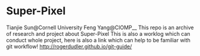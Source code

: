 # Super-Pixel
Tianjie Sun@Cornell University Feng Yang@CIOMP__
This repo is an archive of research and project about Super-Pixel
This is also a worklog which can conduct whole project, here is also a link which can help to be familiar with git workflow!
http://rogerdudler.github.io/git-guide/

